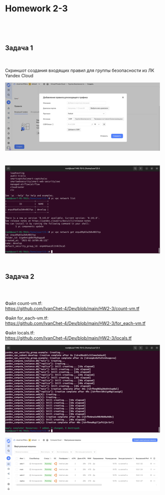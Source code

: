 <h1>Homework 2-3 </h1> <br>
<br>
<br>
<h2>Задача 1</h2><br>
<br>
Скриншот создания входящих правил для группы безопасности из ЛК Yandex Cloud <br>

![Добавление входящих правил для группы безопасности](https://github.com/IvanChet-4/Dev/blob/main/images/Homework%202-3/1%20group%20security.jpg)

<br>

![Группа безопасности](https://github.com/IvanChet-4/Dev/blob/main/images/Homework%202-3/2%20security%20group.png)

<br>
<h2>Задача 2</h2><br>
<br>

Файл count-vm.tf:<br>
https://github.com/IvanChet-4/Dev/blob/main/HW2-3/count-vm.tf <br>

Файл for_each-vm.tf:<br>
https://github.com/IvanChet-4/Dev/blob/main/HW2-3/for_each-vm.tf <br>

Файл locals.tf:<br>
https://github.com/IvanChet-4/Dev/blob/main/HW2-3/locals.tf <br>

![Создание vpc](https://github.com/IvanChet-4/Dev/blob/main/images/Homework%202-3/3%20%D1%81%D0%BE%D0%B7%D0%B4%D0%B0%D0%BD%D0%B8%D0%B5%20vpc.png)

![vpc в ЛК](https://github.com/IvanChet-4/Dev/blob/main/images/Homework%202-3/4%20vpc%20.jpg)
